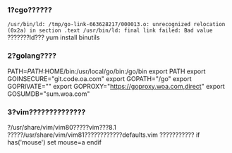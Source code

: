 ### 1?cgo??????
`/usr/bin/ld: /tmp/go-link-663628217/000013.o: unrecognized relocation (0x2a) in section .text
/usr/bin/ld: final link failed: Bad value`
???????ld??? yum install binutils
### 2?golang????
PATH=$PATH:$HOME/bin:/usr/local/go/bin:/go/bin
export PATH
export GOINSECURE="git.code.oa.com"
export GOPATH="/go"
export GOPRIVATE=""
export GOPROXY="https://goproxy.woa.com,direct"
export GOSUMDB="sum.woa.com"
### 3?vim??????????????
?/usr/share/vim/vim80?????vim???8.1 ?????/usr/share/vim/vim81????????????defaults.vim
???????????
if has('mouse')
    set mouse=a
endif

